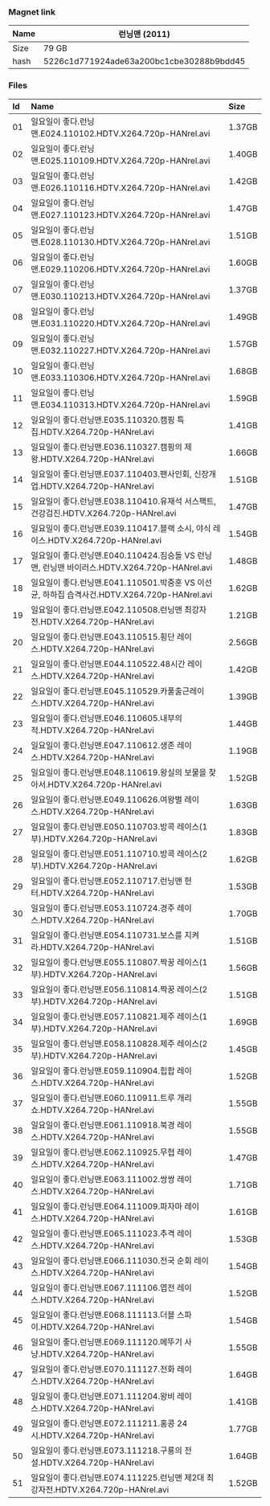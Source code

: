 ### Magnet link

| Name | 런닝맨 (2011)                            |
| ---- | ---------------------------------------- |
| Size | 79 GB                                    |
| hash | 5226c1d771924ade63a200bc1cbe30288b9bdd45 |



### Files

| Id | Name | Size |
| :--- | :------------------------------------------------------- | :----- |
|01  | 일요일이 좋다.런닝맨.E024.110102.HDTV.X264.720p-HANrel.avi| 1.37GB|
|02  | 일요일이 좋다.런닝맨.E025.110109.HDTV.X264.720p-HANrel.avi| 1.40GB|
|03  | 일요일이 좋다.런닝맨.E026.110116.HDTV.X264.720p-HANrel.avi| 1.42GB|
|04  | 일요일이 좋다.런닝맨.E027.110123.HDTV.X264.720p-HANrel.avi| 1.47GB|
|05  | 일요일이 좋다.런닝맨.E028.110130.HDTV.X264.720p-HANrel.avi| 1.51GB|
|06  | 일요일이 좋다.런닝맨.E029.110206.HDTV.X264.720p-HANrel.avi| 1.60GB|
|07  | 일요일이 좋다.런닝맨.E030.110213.HDTV.X264.720p-HANrel.avi| 1.37GB|
|08  | 일요일이 좋다.런닝맨.E031.110220.HDTV.X264.720p-HANrel.avi| 1.49GB|
|09  | 일요일이 좋다.런닝맨.E032.110227.HDTV.X264.720p-HANrel.avi| 1.57GB|
|10 | 일요일이 좋다.런닝맨.E033.110306.HDTV.X264.720p-HANrel.avi| 1.68GB|
|11 | 일요일이 좋다.런닝맨.E034.110313.HDTV.X264.720p-HANrel.avi| 1.59GB|
|12 | 일요일이 좋다.런닝맨.E035.110320.캠핑 특집.HDTV.X264.720p-HANrel.avi| 1.41GB|
|13 | 일요일이 좋다.런닝맨.E036.110327.캠핑의 제왕.HDTV.X264.720p-HANrel.avi| 1.66GB|
|14 | 일요일이 좋다.런닝맨.E037.110403.팬사인회, 신장개업.HDTV.X264.720p-HANrel.avi| 1.51GB|
|15 | 일요일이 좋다.런닝맨.E038.110410.유재석 서스팩트, 건강검진.HDTV.X264.720p-HANrel.avi| 1.47GB|
|16 | 일요일이 좋다.런닝맨.E039.110417.블랙 소시, 야식 레이스.HDTV.X264.720p-HANrel.avi| 1.54GB|
|17 | 일요일이 좋다.런닝맨.E040.110424.짐승돌 VS 런닝맨, 런닝맨 바이러스.HDTV.X264.720p-HANrel.avi| 1.48GB|
|18 | 일요일이 좋다.런닝맨.E041.110501.박중훈 VS 이선균, 하하집 습격사건.HDTV.X264.720p-HANrel.avi| 1.62GB|
|19 | 일요일이 좋다.런닝맨.E042.110508.런닝맨 최강자전.HDTV.X264.720p-HANrel.avi| 1.21GB|
|20 | 일요일이 좋다.런닝맨.E043.110515.횡단 레이스.HDTV.X264.720p-HANrel.avi| 2.56GB|
|21 | 일요일이 좋다.런닝맨.E044.110522.48시간 레이스.HDTV.X264.720p-HANrel.avi| 1.42GB|
|22 | 일요일이 좋다.런닝맨.E045.110529.카풀출근레이스.HDTV.X264.720p-HANrel.avi| 1.39GB|
|23 | 일요일이 좋다.런닝맨.E046.110605.내부의 적.HDTV.X264.720p-HANrel.avi| 1.44GB|
|24 | 일요일이 좋다.런닝맨.E047.110612.생존 레이스.HDTV.X264.720p-HANrel.avi| 1.19GB|
|25 | 일요일이 좋다.런닝맨.E048.110619.왕실의 보물을 찾아서.HDTV.X264.720p-HANrel.avi| 1.52GB|
|26 | 일요일이 좋다.런닝맨.E049.110626.여왕벌 레이스.HDTV.X264.720p-HANrel.avi| 1.63GB|
|27 | 일요일이 좋다.런닝맨.E050.110703.방콕 레이스(1부).HDTV.X264.720p-HANrel.avi| 1.83GB|
|28 | 일요일이 좋다.런닝맨.E051.110710.방콕 레이스(2부).HDTV.X264.720p-HANrel.avi| 1.62GB|
|29 | 일요일이 좋다.런닝맨.E052.110717.런닝맨 헌터.HDTV.X264.720p-HANrel.avi| 1.53GB|
|30 | 일요일이 좋다.런닝맨.E053.110724.경주 레이스.HDTV.X264.720p-HANrel.avi| 1.70GB|
|31 | 일요일이 좋다.런닝맨.E054.110731.보스를 지켜라.HDTV.X264.720p-HANrel.avi| 1.51GB|
|32 | 일요일이 좋다.런닝맨.E055.110807.짝꿍 레이스(1부).HDTV.X264.720p-HANrel.avi| 1.56GB|
|33 | 일요일이 좋다.런닝맨.E056.110814.짝꿍 레이스(2부).HDTV.X264.720p-HANrel.avi| 1.51GB|
|34 | 일요일이 좋다.런닝맨.E057.110821.제주 레이스(1부).HDTV.X264.720p-HANrel.avi| 1.69GB|
|35 | 일요일이 좋다.런닝맨.E058.110828.제주 레이스(2부).HDTV.X264.720p-HANrel.avi| 1.45GB|
|36 | 일요일이 좋다.런닝맨.E059.110904.힙합 레이스.HDTV.X264.720p-HANrel.avi| 1.52GB|
|37 | 일요일이 좋다.런닝맨.E060.110911.트루 개리쇼.HDTV.X264.720p-HANrel.avi| 1.55GB|
|38 | 일요일이 좋다.런닝맨.E061.110918.북경 레이스.HDTV.X264.720p-HANrel.avi| 1.55GB|
|39 | 일요일이 좋다.런닝맨.E062.110925.무협 레이스.HDTV.X264.720p-HANrel.avi| 1.47GB|
|40 | 일요일이 좋다.런닝맨.E063.111002.쌍쌍 레이스.HDTV.X264.720p-HANrel.avi| 1.71GB|
|41 | 일요일이 좋다.런닝맨.E064.111009.파자마 레이스.HDTV.X264.720p-HANrel.avi| 1.61GB|
|42 | 일요일이 좋다.런닝맨.E065.111023.추격 레이스.HDTV.X264.720p-HANrel.avi| 1.53GB|
|43 | 일요일이 좋다.런닝맨.E066.111030.전국 순회 레이스.HDTV.X264.720p-HANrel.avi| 1.54GB|
|44 | 일요일이 좋다.런닝맨.E067.111106.엽전 레이스.HDTV.X264.720p-HANrel.avi| 1.52GB|
|45 | 일요일이 좋다.런닝맨.E068.111113.더블 스파이.HDTV.X264.720p-HANrel.avi| 1.54GB|
|46 | 일요일이 좋다.런닝맨.E069.111120.메뚜기 사냥.HDTV.X264.720p-HANrel.avi| 1.55GB|
|47 | 일요일이 좋다.런닝맨.E070.111127.전화 레이스.HDTV.X264.720p-HANrel.avi| 1.64GB|
|48 | 일요일이 좋다.런닝맨.E071.111204.왕비 레이스.HDTV.X264.720p-HANrel.avi| 1.41GB|
|49 | 일요일이 좋다.런닝맨.E072.111211.홍콩 24시.HDTV.X264.720p-HANrel.avi| 1.77GB|
|50 | 일요일이 좋다.런닝맨.E073.111218.구룡의 전설.HDTV.X264.720p-HANrel.avi| 1.64GB|
|51 | 일요일이 좋다.런닝맨.E074.111225.런닝맨 제2대 최강자전.HDTV.X264.720p-HANrel.avi| 1.52GB|
